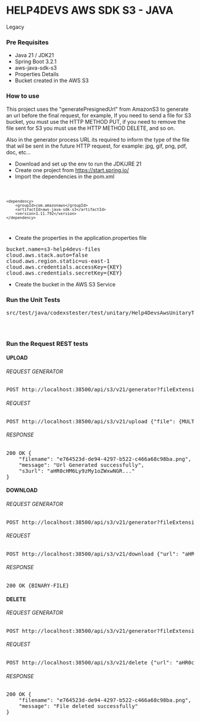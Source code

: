 # HELP4DEVS AWS SDK S3 - JAVA
Legacy

### Pre Requisites

- Java 21 / JDK21
- Spring Boot 3.2.1
- aws-java-sdk-s3
- Properties Details
- Bucket created in the AWS S3

### How to use

This project uses the "generatePresignedUrl" from AmazonS3 to generate an url before the final request, for example, 
If you need to send a file for S3 bucket, you must use the HTTP METHOD PUT, if you need to remove the file sent for S3 
you must use the HTTP METHOD DELETE, and so on.

Also in the generator process URL its required to inform the type of the file that wil be sent in the future 
HTTP request, for example: jpg, gif, png, pdf, doc, etc...

- Download and set up the env to run the JDK/JRE 21
- Create one project from https://start.spring.io/
- Import the dependencies in the pom.xml

<code>

    <dependency>
        <groupId>com.amazonaws</groupId>
        <artifactId>aws-java-sdk-s3</artifactId>
        <version>1.11.792</version>
    </dependency>

</code>

- Create the properties in the application.properties file

<pre>
bucket.name=s3-help4devs-files
cloud.aws.stack.auto=false
cloud.aws.region.static=us-east-1
cloud.aws.credentials.accessKey={KEY}
cloud.aws.credentials.secretKey={KEY}
</pre>

- Create the bucket in the AWS S3 Service

### Run the Unit Tests

<pre>
src/test/java/codexstester/test/unitary/Help4DevsAwsUnitaryTests.java
</pre>

<code>

</code>

### Run the Request REST tests

#### UPLOAD

###### REQUEST GENERATOR

<pre>
POST http://localhost:38500/api/s3/v21/generator?fileExtension=doc&operation=upload&filename=
</pre>

###### REQUEST

<pre>
POST http://localhost:38500/api/s3/v21/upload {"file": {MULTI-PART-FILE}, "url": "aHR0cHM6Ly9zMy1oZWxwNGR..."}
</pre>

###### RESPONSE

<pre>
200 OK {
    "filename": "e764523d-de94-4297-b522-c466a68c98ba.png",
    "message": "Url Generated successfully",
    "s3url": "aHR0cHM6Ly9zMy1oZWxwNGR..."
}
</pre>

#### DOWNLOAD

###### REQUEST GENERATOR

<pre>
POST http://localhost:38500/api/s3/v21/generator?fileExtension=doc&operation=download&filename=e764523d-de94-4297-b522-c466a68c98ba.doc
</pre>

###### REQUEST

<pre>
POST http://localhost:38500/api/s3/v21/download {"url": "aHR0cHM6Ly9zMy1oZWxwNGR..."}
</pre>

###### RESPONSE

<pre>
200 OK {BINARY-FILE}
</pre>

#### DELETE

###### REQUEST GENERATOR

<pre>
POST http://localhost:38500/api/s3/v21/generator?fileExtension=doc&operation=delete&filename=e764523d-de94-4297-b522-c466a68c98ba.doc
</pre>

###### REQUEST

<pre>
POST http://localhost:38500/api/s3/v21/delete {"url": "aHR0cHM6Ly9zMy1oZWxwNGR..."}
</pre>

###### RESPONSE

<pre>
200 OK {
    "filename": "e764523d-de94-4297-b522-c466a68c98ba.png",
    "message": "File deleted successfully"
}
</pre>

